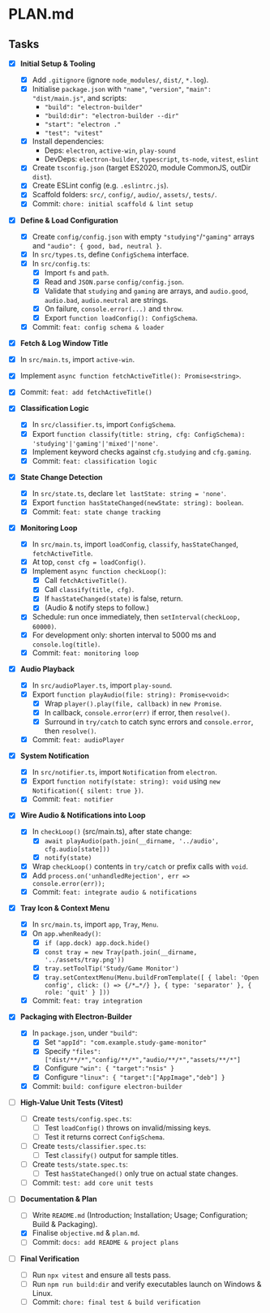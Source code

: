 # PLAN.md

## Tasks

- [x] **Initial Setup & Tooling**
  - [x] Add `.gitignore` (ignore `node_modules/`, `dist/`, `*.log`).
  - [x] Initialise `package.json` with `"name"`, `"version"`, `"main": "dist/main.js"`, and scripts:  
    - `"build": "electron-builder"`  
    - `"build:dir": "electron-builder --dir"`  
    - `"start": "electron ."`  
    - `"test": "vitest"`
  - [x] Install dependencies:  
    - Deps: `electron`, `active-win`, `play-sound`  
    - DevDeps: `electron-builder`, `typescript`, `ts-node`, `vitest`, `eslint`
  - [x] Create `tsconfig.json` (target ES2020, module CommonJS, outDir `dist`).
  - [x] Create ESLint config (e.g. `.eslintrc.js`).
  - [x] Scaffold folders: `src/`, `config/`, `audio/`, `assets/`, `tests/`.
  - [x] Commit: `chore: initial scaffold & lint setup`

- [x] **Define & Load Configuration**
  - [x] Create `config/config.json` with empty `"studying"`/`"gaming"` arrays and `"audio": { good, bad, neutral }`.
  - [x] In `src/types.ts`, define `ConfigSchema` interface.
  - [x] In `src/config.ts`:
    - [x] Import `fs` and `path`.
    - [x] Read and `JSON.parse` `config/config.json`.
    - [x] Validate that `studying` and `gaming` are arrays, and `audio.good`, `audio.bad`, `audio.neutral` are strings.
    - [x] On failure, `console.error(...)` and `throw`.
    - [x] Export `function loadConfig(): ConfigSchema`.
  - [x] Commit: `feat: config schema & loader`

 - [x] **Fetch & Log Window Title**
  - [x] In `src/main.ts`, import `active-win`.
  - [x] Implement `async function fetchActiveTitle(): Promise<string>`.
  - [x] Commit: `feat: add fetchActiveTitle()`

- [x] **Classification Logic**
  - [x] In `src/classifier.ts`, import `ConfigSchema`.
  - [x] Export `function classify(title: string, cfg: ConfigSchema): 'studying'|'gaming'|'mixed'|'none'`.
  - [x] Implement keyword checks against `cfg.studying` and `cfg.gaming`.
  - [x] Commit: `feat: classification logic`

- [x] **State Change Detection**
  - [x] In `src/state.ts`, declare `let lastState: string = 'none'`.
  - [x] Export `function hasStateChanged(newState: string): boolean`.
  - [x] Commit: `feat: state change tracking`

- [x] **Monitoring Loop**
  - [x] In `src/main.ts`, import `loadConfig`, `classify`, `hasStateChanged`, `fetchActiveTitle`.
  - [x] At top, `const cfg = loadConfig()`.
  - [x] Implement `async function checkLoop()`:  
    - [x] Call `fetchActiveTitle()`.
    - [x] Call `classify(title, cfg)`.
    - [x] If `hasStateChanged(state)` is false, return.
    - [x] (Audio & notify steps to follow.)
  - [x] Schedule: run once immediately, then `setInterval(checkLoop, 60000)`.
  - [x] For development only: shorten interval to 5000 ms and `console.log(title)`.
  - [x] Commit: `feat: monitoring loop`

- [x] **Audio Playback**
  - [x] In `src/audioPlayer.ts`, import `play-sound`.
  - [x] Export `function playAudio(file: string): Promise<void>`:
    - [x] Wrap `player().play(file, callback)` in `new Promise`.
    - [x] In callback, `console.error(err)` if error, then `resolve()`.
    - [x] Surround in `try/catch` to catch sync errors and `console.error`, then `resolve()`.
  - [x] Commit: `feat: audioPlayer`

- [x] **System Notification**
  - [x] In `src/notifier.ts`, import `Notification` from `electron`.
  - [x] Export `function notify(state: string): void` using `new Notification({ silent: true })`.
  - [x] Commit: `feat: notifier`

- [x] **Wire Audio & Notifications into Loop**
  - [x] In `checkLoop()` (src/main.ts), after state change:
    - [x] `await playAudio(path.join(__dirname, '../audio', cfg.audio[state]))`
    - [x] `notify(state)`
  - [x] Wrap `checkLoop()` contents in `try/catch` or prefix calls with `void`.
  - [x] Add `process.on('unhandledRejection', err => console.error(err));`
  - [x] Commit: `feat: integrate audio & notifications`

- [x] **Tray Icon & Context Menu**
  - [x] In `src/main.ts`, import `app`, `Tray`, `Menu`.
  - [x] On `app.whenReady()`:
    - [x] `if (app.dock) app.dock.hide()`
    - [x] `const tray = new Tray(path.join(__dirname, '../assets/tray.png'))`
    - [x] `tray.setToolTip('Study/Game Monitor')`
    - [x] `tray.setContextMenu(Menu.buildFromTemplate([ { label: 'Open config', click: () => {/*…*/} }, { type: 'separator' }, { role: 'quit' } ]))`
  - [x] Commit: `feat: tray integration`

- [x] **Packaging with Electron-Builder**
  - [x] In `package.json`, under `"build"`:
    - [x] Set `"appId": "com.example.study-game-monitor"`
    - [x] Specify `"files": ["dist/**/*","config/**/*","audio/**/*","assets/**/*"]`
    - [x] Configure `"win": { "target":"nsis" }`
    - [x] Configure `"linux": { "target":["AppImage","deb"] }`
  - [x] Commit: `build: configure electron-builder`

- [ ] **High-Value Unit Tests (Vitest)**
  - [ ] Create `tests/config.spec.ts`:
    - [ ] Test `loadConfig()` throws on invalid/missing keys.
    - [ ] Test it returns correct `ConfigSchema`.
  - [ ] Create `tests/classifier.spec.ts`:
    - [ ] Test `classify()` output for sample titles.
  - [ ] Create `tests/state.spec.ts`:
    - [ ] Test `hasStateChanged()` only true on actual state changes.
  - [ ] Commit: `test: add core unit tests`

- [ ] **Documentation & Plan**
  - [ ] Write `README.md` (Introduction; Installation; Usage; Configuration; Build & Packaging).
  - [x] Finalise `objective.md` & `plan.md`.
  - [ ] Commit: `docs: add README & project plans`

- [ ] **Final Verification**
  - [ ] Run `npx vitest` and ensure all tests pass.
  - [ ] Run `npm run build:dir` and verify executables launch on Windows & Linux.
  - [ ] Commit: `chore: final test & build verification`
